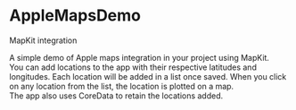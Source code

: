 # AppleMapsDemo
MapKit integration 

A simple demo of Apple maps integration in your project using MapKit.<br>
You can add locations to the app with their respective latitudes and longitudes. Each location will be added in a list once saved. When you click on any location from the list, the location is plotted on a map.<br>
The app also uses CoreData to retain the locations added.
